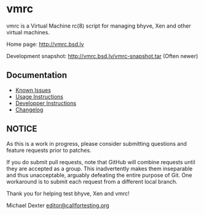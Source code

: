 vmrc
====

vmrc is a Virtual Machine rc(8) script for managing bhyve, Xen and other virtual machines. 

Home page: http://vmrc.bsd.lv

Development snapshot: http://vmrc.bsd.lv/vmrc-snapshot.tar (Often newer)

## Documentation
- [Known Issues](doc/known-issues.txt)
- [Usage Instructions](doc/vmrc-instructions.txt)
- [Developper Instructions](doc/vmrc-dev-instructions.txt)
- [Changelog](doc/changelog.txt)

## NOTICE
As this is a work in progress, please consider submitting questions and feature requests prior to patches.

If you do submit pull requests, note that GitHub will combine requests until they are accepted as a group. This inadvertently makes them inseparable and thus unacceptable, arguably defeating the entire purpose of Git. One workaround is to submit each request from a different local branch.

Thank you for helping test bhyve, Xen  and vmrc!

Michael Dexter <editor@callfortesting.org>

